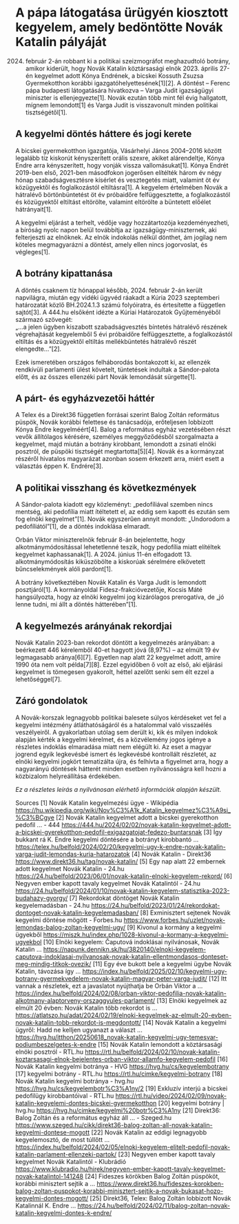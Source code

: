 # A pápa látogatása ürügyén kiosztott kegyelem, amely bedöntötte Novák Katalin pályáját

2024. február 2-án robbant ki a politikai szeizmográfot meghazudtoló botrány, amikor kiderült, hogy Novák Katalin köztársasági elnök 2023. április 27-én kegyelmet adott Kónya Endrének, a bicskei Kossuth Zsuzsa Gyermekotthon korábbi igazgatóhelyettesének[1][2]. A döntést – Ferenc pápa budapesti látogatására hivatkozva – Varga Judit igazságügyi miniszter is ellenjegyezte[1]. Novák ezután több mint fél évig hallgatott, mígnem lemondott[1] és Varga Judit is visszavonult minden politikai tisztségétől[1].

## A kegyelmi döntés háttere és jogi kerete  
A bicskei gyermekotthon igazgatója, Vásárhelyi János 2004–2016 között legalább tíz kiskorút kényszerített orális szexre, akiket alárendeltje, Kónya Endre arra kényszerített, hogy vonják vissza vallomásukat[1]. Kónya Endrét 2019-ben első, 2021-ben másodfokon jogerősen elítélték három év négy hónap szabadságvesztésre kísérlet és vesztegetés miatt, valamint öt év közügyektől és foglalkozástól eltiltásra[1]. A kegyelem értelmében Novák a hátralévő börtönbüntetést öt év próbaidőre felfüggesztette, a foglalkozástól és közügyektől eltiltást eltörölte, valamint eltörölte a büntetett előélet hátrányait[1].

A kegyelmi eljárást a terhelt, védője vagy hozzátartozója kezdeményezheti, a bíróság nyolc napon belül továbbítja az igazságügy-miniszternek, aki felterjeszti az elnöknek. Az elnök indokolás nélkül dönthet, ám jogilag nem köteles megmagyarázni a döntést, amely ellen nincs jogorvoslat, és végleges[1].

## A botrány kipattanása  
A döntés csaknem tíz hónappal később, 2024. február 2-án került napvilágra, miután egy vidéki ügyvéd ráakadt a Kúria 2023 szeptemberi határozatát közlő BH.2024.1.3 számú folyóiratra, és értesítette a független sajtót[3]. A 444.hu elsőként idézte a Kúriai Határozatok Gyűjteményéből származó szövegét:  
„…a jelen ügyben kiszabott szabadságvesztés bíntetés hátralévő részének végrehajtását kegyelemből 5 évi próbaidőre felfüggesztette, a foglalkozástól eltiltás és a közügyektől eltiltás mellékbüntetés hátralévő részét elengedte…”[2].

Ezek ismeretében országos felháborodás bontakozott ki, az ellenzék rendkívüli parlamenti ülést követelt, tüntetések indultak a Sándor-palota előtt, és az összes ellenzéki párt Novák lemondását sürgette[1].

## A párt- és egyházvezetői háttér  
A Telex és a Direkt36 független forrásai szerint Balog Zoltán református püspök, Novák korábbi felettese és tanácsadója, erőteljesen lobbizott Kónya Endre kegyelméért[4]. Balog a református egyház vezetésében részt vevők állítólagos kérésére, személyes meggyőződésből szorgalmazta a kegyelmet, majd miután a botrány kirobbant, lemondott a zsinati elnöki posztról, de püspöki tisztségét megtartotta[5][4]. Novák és a kormányzat részéről hivatalos magyarázat azonban sosem érkezett arra, miért esett a választás éppen K. Endrére[3].

## A politikai visszhang és következmények  
A Sándor-palota kiadott egy közleményt: „pedofíliával szemben nincs mentség, aki pedofília miatt ítéltetett el, az eddig sem kapott és ezután sem fog elnöki kegyelmet”[1]. Novák egyszerűen annyit mondott: „Undorodom a pedofíliától”[1], de a döntés indoklása elmaradt.

Orbán Viktor miniszterelnök február 8-án bejelentette, hogy alkotmánymódosítással lehetetlenné teszik, hogy pedofília miatt elítéltek kegyelmet kaphassanak[1]. A 2024. június 11-én elfogadott 13. alkotmánymódosítás kiküszöbölte a kiskorúak sérelmére elkövetett bűncselekmények alóli pardont[1].

A botrány következtében Novák Katalin és Varga Judit is lemondott posztjáról[1]. A kormányoldal Fidesz-frakcióvezetője, Kocsis Máté hangsúlyozta, hogy az elnöki kegyelmi jog kizárólagos prerogatíva, de „jó lenne tudni, mi állt a döntés hátterében”[1].

## A kegyelmezés arányának rekordjai  
Novák Katalin 2023-ban rekordot döntött a kegyelmezés arányában: a beérkezett 446 kérelemből 40-et hagyott jóvá (8,97%) – az elmúlt 19 év legmagasabb aránya[6][7]. Egyetlen nap alatt 22 kegyelmet adott, amire 1990 óta nem volt példa[7][8]. Ezzel egyidőben ő volt az első, aki eljárási kegyelmet is tömegesen gyakorolt, héttel azelőtt senki sem élt ezzel a lehetőséggel[7].

## Záró gondolatok  
A Novák-korszak legnagyobb politikai balesete súlyos kérdéseket vet fel a kegyelmi intézmény átláthatóságáról és a hatalommal való visszaélés veszélyeiről. A gyakorlatban utólag sem derült ki, kik és milyen indokok alapján kérték a kegyelmi kérelmet, és a közvélemény jogos igénye a részletes indoklás elmaradása miatt nem elégült ki. Az eset a magyar jogrend egyik legkevésbé ismert és legkevésbé kontrollált részletét, az elnöki kegyelmi jogkört tematizálta újra, és felhívta a figyelmet arra, hogy a nagyarányú döntések hátterét minden esetben nyilvánosságra kell hozni a közbizalom helyreállítása érdekében.

*Ez a részletes leírás a nyilvánosan elérhető információk alapján készült.*

Sources
[1] Novák Katalin kegyelmezési ügye - Wikipédia https://hu.wikipedia.org/wiki/Nov%C3%A1k_Katalin_kegyelmez%C3%A9si_%C3%BCgye
[2] Novák Katalin kegyelmet adott a bicskei gyerekotthon pedofil ... - 444 https://444.hu/2024/02/02/novak-katalin-kegyelmet-adott-a-bicskei-gyerekotthon-pedofil-exigazgatojat-fedezo-buntarsnak
[3] Így bukkant rá K. Endre kegyelmi döntésére a botrányt kirobbantó ... https://telex.hu/belfold/2024/02/20/kegyelmi-ugy-k-endre-novak-katalin-varga-judit-lemondas-kuria-hatarozatok
[4] Novák Katalin - Direkt36 https://www.direkt36.hu/tag/novak-katalin/
[5] Egy nap alatt 22 embernek adott kegyelmet Novák Katalin - 24.hu https://24.hu/belfold/2023/06/01/novak-katalin-elnoki-kegyelem-rekord/
[6] Negyven ember kapott tavaly kegyelmet Novák Katalintól - 24.hu https://24.hu/belfold/2024/01/10/novak-katalin-kegyelem-statisztika-2023-budahazy-gyorgy/
[7] Rekordokat döntöget Novák Katalin kegyelemadásban - 24.hu https://24.hu/belfold/2023/01/24/rekordokat-dontoget-novak-katalin-kegyelemadasban/
[8] Exminisztert sejtenek Novák kegyelmi döntése mögött - Forbes.hu https://www.forbes.hu/uzlet/novak-lemondas-balog-zoltan-kegyelmi-ugy/
[9] Kivonul a kormány a kegyelmi ügyekből https://miszk.hu/index.php/1028-kivonul-a-kormany-a-kegyelmi-ugyekbol
[10] Elnöki kegyelem: Čaputová indoklásai nyilvánosak, Novák Katalin ... https://napunk.dennikn.sk/hu/3820140/elnoki-kegyelem-caputova-indoklasai-nyilvanosak-novak-katalin-ellentmondasos-donteset-meg-mindig-titkok-ovezik/
[11] Egy éve bukott bele a kegyelmi ügybe Novák Katalin, távozása így ... https://index.hu/belfold/2025/02/10/kegyelmi-ugy-botrany-gyermekvedelem-novak-katalin-magyar-peter-varga-judit/
[12] Itt vannak a részletek, ezt a javaslatot nyújthatja be Orbán Viktor a ... https://index.hu/belfold/2024/02/08/orban-viktor-pedofilia-novak-katalin-alkotmany-alaptorveny-orszaggyules-parlament/
[13] Elnöki kegyelmek az elmúlt 20 évben: Novák Katalin több rekordot is ... https://atlatszo.hu/adat/2024/02/19/elnoki-kegyelmek-az-elmult-20-evben-novak-katalin-tobb-rekordot-is-megdontott/
[14] Novák Katalin a kegyelmi ügyről: Hadd ne kelljen ugyanazt a választ ... https://hvg.hu/itthon/20250618_novak-katalin-kegyelmi-ugy-temesvar-podiumbeszelgetes-k-endre
[15] Novák Katalin lemondott a köztársasági elnöki posztról - RTL.hu https://rtl.hu/belfold/2024/02/10/novak-katalin-koztarsasagi-elnok-bejelentes-orban-viktor-allamfo-kegyelem-pedofil
[16] Novák Katalin kegyelmi botránya - HVG https://hvg.hu/cs/kegyelembotrany
[17] kegyelmi botrány - RTL.hu https://rtl.hu/cimke/kegyelmi-botrany
[18] Novák Katalin kegyelmi botránya - hvg.hu https://hvg.hu/cs/kegyelembotr%C3%A1ny/2
[19] Exkluzív interjú a bicskei pedofilügy kirobbantóival - RTL.hu https://rtl.hu/video/2024/02/09/novak-katalin-kegyelemi-dontes-bicskei-gyermekotthon
[20] kegyelmi botrány | hvg.hu https://hvg.hu/cimke/kegyelmi%20botr%C3%A1ny
[21] Direkt36: Balog Zoltán és a református egyház áll ... - Szeged.hu https://www.szeged.hu/cikk/direkt36-balog-zoltan-all-novak-katalin-kegyelmi-dontese-mogott
[22] Novák Katalin az eddigi legnagyobb kegyelemosztó, de most túllőtt ... https://index.hu/belfold/2024/02/05/elnoki-kegyelem-elitelt-pedofil-novak-katalin-parlament-ellenzeki-partok/
[23] Negyven ember kapott tavaly kegyelmet Novák Katalintól - Klubrádió https://www.klubradio.hu/hirek/negyven-ember-kapott-tavaly-kegyelmet-novak-katalintol-141248
[24] Fideszes körökben Balog Zoltán püspököt, korábbi minisztert sejtik a ... https://www.direkt36.hu/fideszes-korokben-balog-zoltan-puspokot-korabbi-minisztert-sejtik-a-novak-bukasat-hozo-kegyelmi-dontes-mogott/
[25] Direkt36, Telex: Balog Zoltán lobbizott Novák Katalinnál K. Endre ... https://24.hu/belfold/2024/02/11/balog-zoltan-novak-katalin-kegyelmi-dontes-k-endre/
